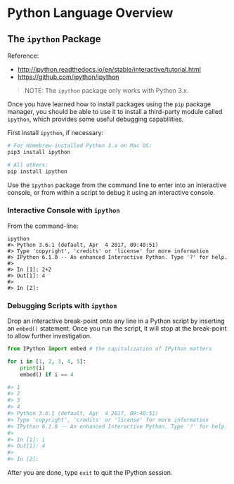 # Python Language Overview

## The `ipython` Package

Reference:

  + http://ipython.readthedocs.io/en/stable/interactive/tutorial.html
  + https://github.com/ipython/ipython

> NOTE: The `ipython` package only works with Python 3.x.

Once you have learned how to install packages using the `pip` package manager, you should be able to use it to install a third-party module called `ipython`, which provides some useful debugging capabilities.

First install `ipython`, if necessary:

```` sh
# For Homebrew-installed Python 3.x on Mac OS:
pip3 install ipython

# All others:
pip install ipython
````

Use the `ipython` package from the command line to enter into an interactive console, or from within a script to debug it using an interactive console.

### Interactive Console with `ipython`

From the command-line:

```shell
ipython
#> Python 3.6.1 (default, Apr  4 2017, 09:40:51)
#> Type 'copyright', 'credits' or 'license' for more information
#> IPython 6.1.0 -- An enhanced Interactive Python. Type '?' for help.
#>
#> In [1]: 2+2
#> Out[1]: 4
#>
#> In [2]:
```

### Debugging Scripts with `ipython`

Drop an interactive break-point onto any line in a Python script by inserting an `embed()` statement. Once you run the script, it will stop at the break-point to allow further investigation.

```python
from IPython import embed # the capitalization of IPython matters

for i in [1, 2, 3, 4, 5]:
    print(i)
    embed() if i == 4

#> 1
#> 2
#> 3
#> 4
#> Python 3.6.1 (default, Apr  4 2017, 09:40:51)
#> Type 'copyright', 'credits' or 'license' for more information
#> IPython 6.1.0 -- An enhanced Interactive Python. Type '?' for help.
#>
#> In [1]: i
#> Out[1]: 4
#>
#> In [2]:
```

After you are done, type `exit` to quit the IPython session.

